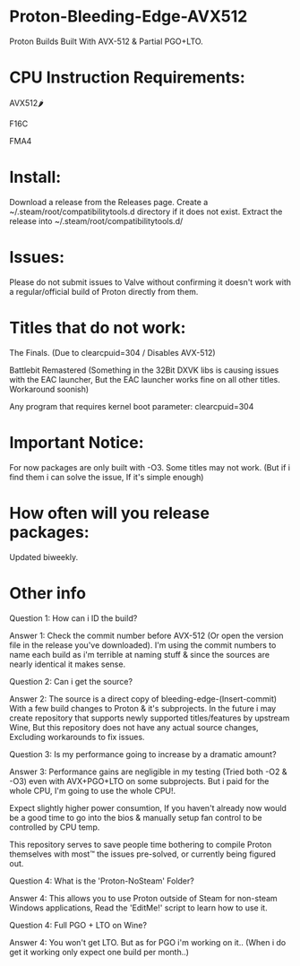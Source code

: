 # Proton-Bleeding-Edge-AVX512
Proton Builds Built With AVX-512 &amp; Partial PGO+LTO.


# CPU Instruction Requirements:
AVX512🌶️

F16C

FMA4

# Install:

Download a release from the Releases page.
Create a ~/.steam/root/compatibilitytools.d directory if it does not exist.
Extract the release into ~/.steam/root/compatibilitytools.d/

# Issues:
Please do not submit issues to Valve without confirming it doesn't work with a regular/official build of Proton directly from them.

# Titles that do not work:
The Finals. (Due to clearcpuid=304 / Disables AVX-512)

Battlebit Remastered (Something in the 32Bit DXVK libs is causing issues with the EAC launcher, But the EAC launcher works fine on all other titles. Workaround soonish)

Any program that requires kernel boot parameter: clearcpuid=304

# Important Notice:
For now packages are only built with -O3.
Some titles may not work. (But if i find them i can solve the issue, If it's simple enough)

# How often will you release packages:
Updated biweekly.

# Other info

Question 1: How can i ID the build?

Answer 1: Check the commit number before AVX-512 (Or open the version file in the release you've downloaded).
I'm using the commit numbers to name each build as i'm terrible at naming stuff & since the sources are nearly identical it makes sense.


Question 2: Can i get the source?

Answer 2: The source is a direct copy of bleeding-edge-(Insert-commit) With a few build changes to Proton & it's subprojects. In the future i may create repository that supports newly supported titles/features by upstream Wine, But this repository does not have any actual source changes, Excluding workarounds to fix issues.


Question 3: Is my performance going to increase by a dramatic amount?

Answer 3: Performance gains are negligible in my testing (Tried both -O2 & -O3) even with AVX+PGO+LTO on some subprojects. But i paid for the whole CPU, I'm going to use the whole CPU!. 

Expect slightly higher power consumtion, If you haven't already now would be a good time to go into the bios & manually setup fan control to be controlled by CPU temp. 

This repository serves to save people time bothering to compile Proton themselves with most™️ the issues pre-solved, or currently being figured out.


Question 4: What is the 'Proton-NoSteam' Folder?

Answer 4: This allows you to use Proton outside of Steam for non-steam Windows applications, Read the 'EditMe!' script to learn how to use it.


Question 4: Full PGO + LTO on Wine?

Answer 4: You won't get LTO. But as for PGO i'm working on it.. (When i do get it working only expect one build per month..)
